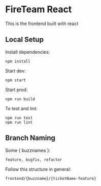 # FireTeam React
This is the frontend built with react


## Local Setup
Install dependencies:
```
npm install
```

Start dev:
```
npm start
```

Start prod: 
```
npm run build
```

To test and lint: 
```
npm run test
npm run lint
```

## Branch Naming

Some { buzznames }:
```
feature, bugfix, refactor
```

Follow this structure in general:
```
frontend/{buzzname}/{ticketName-feature}
```
